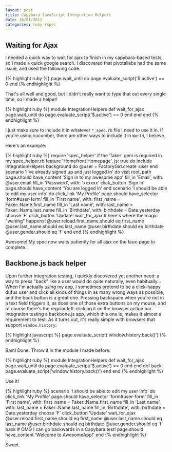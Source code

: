 ```yaml
---
layout: post
title: Capybara JavaScript Integration Helpers
date: 16/01/2012
categories: ruby rspec
---
```


## Waiting for Ajax

I needed a quick way to wait for ajax to finish in my capybara-based tests, so I made a quick google search.  I discovered that pivotallabs had the same issue, and used the following code:

{% highlight ruby %}
page.wait_until do
  page.evaluate_script('$.active') == 0
end
{% endhighlight %}

That's all well and good, but I didn't really want to type that out every single time, so I made a helper!

{% highlight ruby %}
module IntegrationHelpers
  def wait_for_ajax
    page.wait_until do
      page.evaluate_script('$.active') == 0
    end
  end
end
{% endhighlight %}

I just make sure to include it in whatever `*_spec.rb` file I need to use it in.  If you're using cucumber, there are other ways to include it in `World`, I believe.

Here's an example:

{% highlight ruby %}
require 'spec_helper' # the 'faker' gem is required in my spec_helper.rb
feature 'Homefront Homepage', js: true do
  include IntegrationHelpers
  background do
    @user = FactoryGirl.create :user
  end
  scenario 'I\'ve already signed up and just logged in' do
    visit root_path
    page.should have_content 'Sign in to my awesome app'
    fill_in 'Email', with: @user.email
    fill_in 'Password', with: 'xxxxxx'
    click_button 'Sign in'
    page.should have_content 'You are logged in'
  end
  scenario 'I should be able to edit my user info' do
    click_link 'My Profile'
    page.should have_selector 'form#user-form'
    fill_in 'First name', with: first_name = Faker::Name.first_name
    fill_in 'Last name', with: last_name = Faker::Name.last_name
    fill_in 'Birthdate', with: birthdate = Date.yesterday
    choose 'F'
    click_button 'Update'
    wait_for_ajax # here's where the magic "waiting" happens!
    @user.reload.first_name.should eq first_name
    @user.last_name.should eq last_name
    @user.birthdate.should eq birthdate
    @user.gender.should eq 'f'
  end
end
{% endhighlight %}

Awesome! My spec now waits patiently for all ajax on the faux-page to complete.

## Backbone.js back helper

Upon further integration testing, I quickly discovered yet another need: a way to press "back" like a user would do quite naturally, even habitually... When I'm actually *using* my app, I sometimes pretend to be a click-happy dufus user and click all kinds of things in as many wrong ways as possible, and the back button is a great one.  Pressing backspace when you're not in a text field triggers it, as does one of those extra buttons on my mouse, and of course there's the regular left-clicking it on the browser action bar.  Integration testing a backbone.js app, which this one is, makes it almost a requirement to test.  As it turns out, it's really simple with browsers that support `window.history`:

{% highlight javascript %}
page.evaluate_script('window.history.back()')
{% endhighlight %}

Bam! Done.  Throw it in the module I made before:

{% highlight ruby %}
module IntegrationHelpers
  def wait_for_ajax
    page.wait_until do
      page.evaluate_script('$.active') == 0
    end
  end
  def back
    page.evaluate_script('window.history.back()')
  end
end
{% endhighlight %}

Use it!

{% highlight ruby %}
scenario 'I should be able to edit my user info' do
  click_link 'My Profile'
  page.should have_selector 'form#user-form'
  fill_in 'First name', with: first_name = Faker::Name.first_name
  fill_in 'Last name', with: last_name = Faker::Name.last_name
  fill_in 'Birthdate', with: birthdate = Date.yesterday
  choose 'F'
  click_button 'Update'
  wait_for_ajax
  @user.reload.first_name.should eq first_name
  @user.last_name.should eq last_name
  @user.birthdate.should eq birthdate
  @user.gender.should eq 'f'
  back # OMG I can go backwards in a Capybara test!
  page.should have_content 'Welcome to AwesomeApp!'
end
{% endhighlight %}

Sweet.
